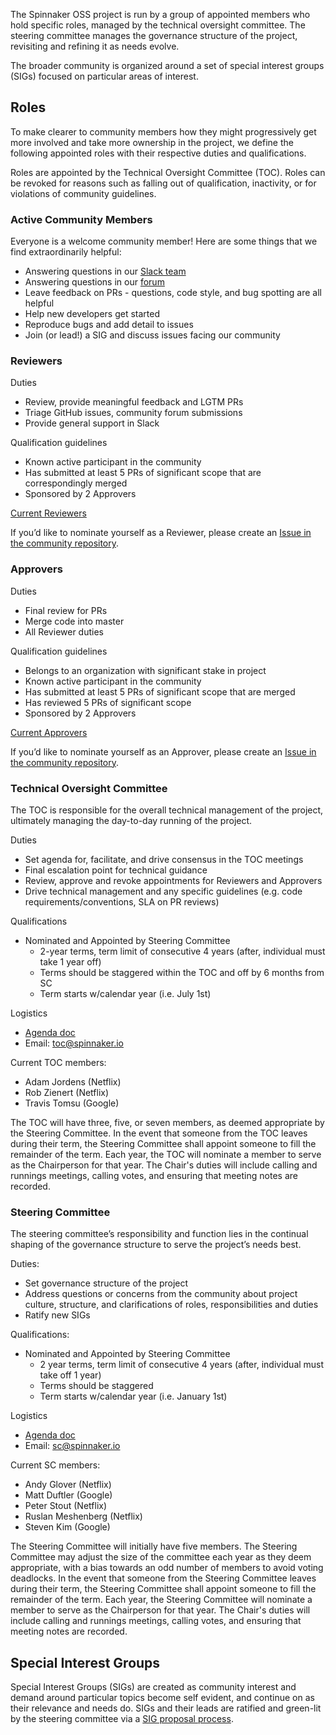 The Spinnaker OSS project is run by a group of appointed members who hold specific roles, managed by the technical oversight committee. The steering committee manages the governance structure of the project, revisiting and refining it as needs evolve.

The broader community is organized around a set of special interest groups (SIGs) focused on particular areas of interest.

## Roles

To make clearer to community members how they might progressively get more involved and take more ownership in the project, we define the following appointed roles with their respective duties and qualifications.

Roles are appointed by the Technical Oversight Committee (TOC). Roles can be revoked for reasons such as falling out of qualification, inactivity, or for violations of community guidelines.

### Active Community Members

Everyone is a welcome community member! Here are some things that we find extraordinarily helpful:

* Answering questions in our [Slack team](https://spinnakerteam.slack.com/)
* Answering questions in our [forum](https://community.spinnaker.io/)
* Leave feedback on PRs - questions, code style, and bug spotting are all helpful
* Help new developers get started
* Reproduce bugs and add detail to issues
* Join (or lead!) a SIG and discuss issues facing our community

### Reviewers

Duties

* Review, provide meaningful feedback and LGTM PRs
* Triage GitHub issues, community forum submissions
* Provide general support in Slack

Qualification guidelines

* Known active participant in the community
* Has submitted at least 5 PRs of significant scope that are correspondingly merged
* Sponsored by 2 Approvers

[Current Reviewers](https://github.com/spinnaker/spinnaker/blob/master/reviewers.md)

If you’d like to nominate yourself as a Reviewer, please create an [Issue in the community repository](https://github.com/spinnaker/community/issues). 

### Approvers

Duties

* Final review for PRs
* Merge code into master
* All Reviewer duties

Qualification guidelines

* Belongs to an organization with significant stake in project
* Known active participant in the community
* Has submitted at least 5 PRs of significant scope that are merged
* Has reviewed 5 PRs of significant scope
* Sponsored by 2 Approvers

[Current Approvers](https://github.com/spinnaker/spinnaker/blob/master/approvers.md)

If you’d like to nominate yourself as an Approver, please create an [Issue in the community repository](https://github.com/spinnaker/community/issues). 

### Technical Oversight Committee

The TOC is responsible for the overall technical management of the project, ultimately managing the day-to-day running of the project.

Duties

* Set agenda for, facilitate, and drive consensus in the TOC meetings
* Final escalation point for technical guidance
* Review, approve and revoke appointments for Reviewers and Approvers
* Drive technical management and any specific guidelines (e.g. code requirements/conventions, SLA on PR reviews)

Qualifications

* Nominated and Appointed by Steering Committee
  * 2-year terms, term limit of consecutive 4 years (after, individual must take 1 year off)
  * Terms should be staggered within the TOC and off by 6 months from SC
  * Term starts w/calendar year (i.e. July 1st) 

Logistics

* [Agenda doc](https://docs.google.com/document/d/1PxIA1XE3nzqLykOFW-AqdU5u9F8cFh3jDvUA41P2cUM/edit)
* Email: [toc@spinnaker.io](mailto:toc@spinnaker.io)

Current TOC members:

* Adam Jordens (Netflix)
* Rob Zienert (Netflix)
* Travis Tomsu (Google)

The TOC will have three, five, or seven members, as deemed appropriate by the Steering Committee. In the event that someone from the TOC leaves during their term, the Steering Committee shall appoint someone to fill the remainder of the term. Each year, the TOC will nominate a member to serve as the Chairperson for that year. The Chair's duties will include calling and runnings meetings, calling votes, and ensuring that meeting notes are recorded. 

### Steering Committee

The steering committee’s responsibility and function lies in the continual shaping of the governance structure to serve the project’s needs best.

Duties:

* Set governance structure of the project
* Address questions or concerns from the community about project culture, structure, and clarifications of roles, responsibilities and duties
* Ratify new SIGs

Qualifications:

* Nominated and Appointed by Steering Committee
  * 2 year terms, term limit of consecutive 4 years (after, individual must take off 1 year)
  * Terms should be staggered
  * Term starts w/calendar year (i.e. January 1st)

Logistics

* [Agenda doc](https://docs.google.com/document/d/1HMdwvBPM4uRFqoeAd7eEkVWIC8dQP40zFavOE5Kq-Eg/edit)
* Email: [sc@spinnaker.io](mailto:sc@spinnaker.io)

Current SC members:

* Andy Glover (Netflix)
* Matt Duftler (Google)
* Peter Stout (Netflix)
* Ruslan Meshenberg (Netflix)
* Steven Kim (Google)

The Steering Committee will initially have five members. The Steering Committee may adjust the size of the committee each year as they deem appropriate, with a bias towards an odd number of members to avoid voting deadlocks. In the event that someone from the Steering Committee leaves during their term, the Steering Committee shall appoint someone to fill the remainder of the term. Each year, the Steering Committee will nominate a member to serve as the Chairperson for that year. The Chair's duties will include calling and runnings meetings, calling votes, and ensuring that meeting notes are recorded. 

## Special Interest Groups

Special Interest Groups (SIGs) are created as community interest and demand around particular topics become self evident, and continue on as their relevance and needs do. SIGs and their leads are ratified and green-lit by the steering committee via a [SIG proposal process](sig-lifecycle.md). 


